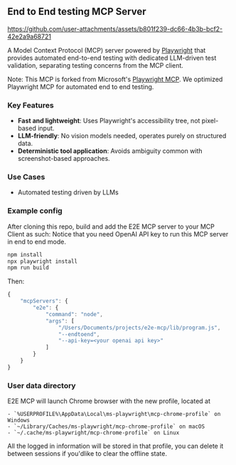 ## End to End testing MCP Server

https://github.com/user-attachments/assets/b801f239-dc66-4b3b-bcf2-42e2a9a68721

A Model Context Protocol (MCP) server powered by [Playwright](https://playwright.dev) that provides automated end-to-end testing with dedicated LLM-driven test validation, separating testing concerns from the MCP client.

Note: This MCP is forked from Microsoft's [Playwright MCP](https://github.com/microsoft/playwright-mcp). We optimized Playwright MCP for automated end to end testing.

### Key Features

- **Fast and lightweight**: Uses Playwright's accessibility tree, not pixel-based input.
- **LLM-friendly**: No vision models needed, operates purely on structured data.
- **Deterministic tool application**: Avoids ambiguity common with screenshot-based approaches.

### Use Cases

- Automated testing driven by LLMs

### Example config

After cloning this repo, build and add the E2E MCP server to your MCP Client as such:
Notice that you need OpenAI API key to run this MCP server in end to end mode.

```bash
npm install
npx playwright install
npm run build
```

Then:

```js
{
    "mcpServers": {
        "e2e": {
            "command": "node",
            "args": [
                "/Users/Documents/projects/e2e-mcp/lib/program.js",
                "--endtoend",
                "--api-key=<your openai api key>"
            ]
        }
    }
}
```

### User data directory

E2E MCP will launch Chrome browser with the new profile, located at

```
- `%USERPROFILE%\AppData\Local\ms-playwright\mcp-chrome-profile` on Windows
- `~/Library/Caches/ms-playwright/mcp-chrome-profile` on macOS
- `~/.cache/ms-playwright/mcp-chrome-profile` on Linux
```

All the logged in information will be stored in that profile, you can delete it between sessions if you'dlike to clear the offline state.
